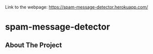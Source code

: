 Link to the webpage: https://spam-message-detector.herokuapp.com/
# spam-message-detector
## About The Project
